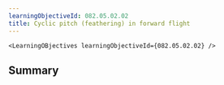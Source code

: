 ```yaml
---
learningObjectiveId: 082.05.02.02
title: Cyclic pitch (feathering) in forward flight
---
```


```tsx eval
<LearningOBjectives learningObjectiveId={082.05.02.02} />
```

## Summary
